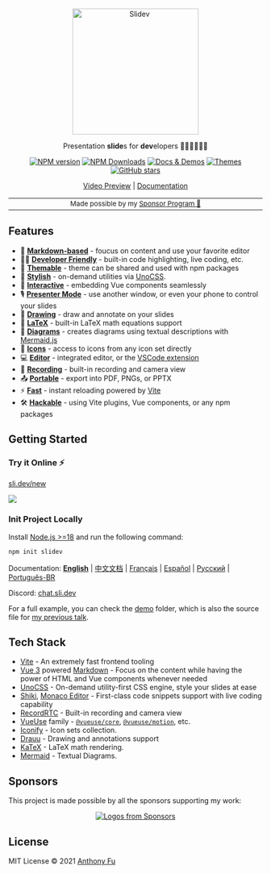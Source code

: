 <br>
<p align="center">
<a href="https://sli.dev" target="_blank">
<img src="https://sli.dev/logo-title.png" alt="Slidev" height="250" width="250"/>
</a>
</p>

<p align="center">
Presentation <b>slide</b>s for <b>dev</b>elopers 🧑‍💻👩‍💻👨‍💻
</p>

<p align="center">
<a href="https://www.npmjs.com/package/@slidev/cli" target="__blank"><img src="https://img.shields.io/npm/v/@slidev/cli?color=2B90B6&label=" alt="NPM version"></a>
<a href="https://www.npmjs.com/package/@slidev/cli" target="__blank"><img alt="NPM Downloads" src="https://img.shields.io/npm/dm/@slidev/cli?color=349dbe&label="></a>
<a href="https://sli.dev/" target="__blank"><img src="https://img.shields.io/static/v1?label=&message=docs%20%26%20demos&color=45b8cd" alt="Docs & Demos"></a>
<a href="https://sli.dev/themes/gallery.html" target="__blank"><img src="https://img.shields.io/static/v1?label=&message=themes&color=4ec5d4" alt="Themes"></a>
<br>
<a href="https://github.com/slidevjs/slidev" target="__blank"><img alt="GitHub stars" src="https://img.shields.io/github/stars/slidevjs/slidev?style=social"></a>
</p>

<p align="center">
  <a href="https://twitter.com/antfu7/status/1389604687502995457">Video Preview</a> | <a href="https://sli.dev">Documentation</a>
</p>

<div align="center">
<table>
<tbody>
<td align="center">
<img width="2000" height="0" alt="" aria-hiden><br>
<sub>Made possible by my <a href="https://github.com/sponsors/antfu">Sponsor Program 💖</a></sub><br>
<img width="2000" height="0" alt="" aria-hiden>
</td>
</tbody>
</table>
</div>

## Features

- 📝 [**Markdown-based**](https://sli.dev/guide/syntax) - foucus on content and use your favorite editor
- 🧑‍💻 [**Developer Friendly**](https://sli.dev/guide/syntax#code-blocks) - built-in code highlighting, live coding, etc.
- 🎨 [**Themable**](https://sli.dev/resources/theme-gallery) - theme can be shared and used with npm packages
- 🌈 [**Stylish**](https://sli.dev/guide/syntax#embedded-styles) - on-demand utilities via [UnoCSS](https://github.com/unocss/unocss).
- 🤹 [**Interactive**](https://sli.dev/custom/directory-structure#components) - embedding Vue components seamlessly
- 🎙 [**Presenter Mode**](https://sli.dev/guide/ui#presenter-mode) - use another window, or even your phone to control your slides
- 🎨 [**Drawing**](https://sli.dev/features/drawing) - draw and annotate on your slides
- 🧮 [**LaTeX**](https://sli.dev/features/latex) - built-in LaTeX math equations support
- 📰 [**Diagrams**](https://sli.dev/guide/syntax#diagrams) - creates diagrams using textual descriptions with [Mermaid.js](https://mermaid.js.org/)
- 🌟 [**Icons**](https://sli.dev/features/icons) - access to icons from any icon set directly
- 💻 [**Editor**](https://sli.dev/guide/index#editor) - integrated editor, or the [VSCode extension](https://sli.dev/features/vscode-extension)
- 🎥 [**Recording**](https://sli.dev/features/recording) - built-in recording and camera view
- 📤 [**Portable**](https://sli.dev/guide/exporting) - export into PDF, PNGs, or PPTX
- ⚡️ [**Fast**](https://vitejs.dev) - instant reloading powered by [Vite](https://vitejs.dev)
- 🛠 [**Hackable**](https://sli.dev/custom/) - using Vite plugins, Vue components, or any npm packages

## Getting Started

### Try it Online ⚡️

[sli.dev/new](https://sli.dev/new)

[![](https://developer.stackblitz.com/img/open_in_stackblitz.svg)](https://sli.dev/new)

### Init Project Locally

Install [Node.js >=18](https://nodejs.org/) and run the following command:

```bash
npm init slidev
```

Documentation:
**[English](https://sli.dev)** | [中文文档](https://cn.sli.dev) | [Français](https://fr.sli.dev) | [Español](https://es.sli.dev) | [Русский](https://ru.sli.dev) | [Português-BR](https://br.sli.dev)

Discord: [chat.sli.dev](https://chat.sli.dev)

For a full example, you can check the [demo](https://github.com/slidevjs/slidev/blob/main/demo) folder, which is also the source file for [my previous talk](https://antfu.me/posts/composable-vue-vueday-2021).

## Tech Stack

- [Vite](https://vitejs.dev) - An extremely fast frontend tooling
- [Vue 3](https://v3.vuejs.org/) powered [Markdown](https://daringfireball.net/projects/markdown/syntax) - Focus on the content while having the power of HTML and Vue components whenever needed
- [UnoCSS](https://github.com/unocss/unocss) - On-demand utility-first CSS engine, style your slides at ease
- [Shiki](https://github.com/shikijs/shiki), [Monaco Editor](https://github.com/Microsoft/monaco-editor) - First-class code snippets support with live coding capability
- [RecordRTC](https://recordrtc.org) - Built-in recording and camera view
- [VueUse](https://vueuse.org) family - [`@vueuse/core`](https://github.com/vueuse/vueuse), [`@vueuse/motion`](https://github.com/vueuse/motion), etc.
- [Iconify](https://iconify.design/) - Icon sets collection.
- [Drauu](https://github.com/antfu/drauu) - Drawing and annotations support
- [KaTeX](https://katex.org/) - LaTeX math rendering.
- [Mermaid](https://mermaid-js.github.io/mermaid) - Textual Diagrams.

## Sponsors

This project is made possible by all the sponsors supporting my work:

<p align="center">
  <a href="https://github.com/sponsors/antfu">
    <img src='https://cdn.jsdelivr.net/gh/antfu/static/sponsors.svg' alt="Logos from Sponsors" />
  </a>
</p>

## License

MIT License © 2021 [Anthony Fu](https://github.com/antfu)
